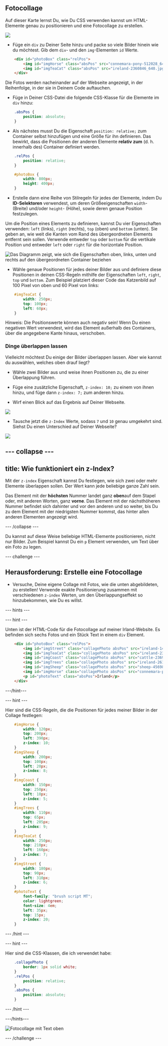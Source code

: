 ## Fotocollage

Auf dieser Karte lernst Du, wie Du CSS verwenden kannst um HTML-Elemente genau zu positionieren und eine Fotocollage zu erstellen.

![](images/photoCollageWithText_wide.png)

+ Füge ein `div` zu Deiner Seite hinzu und packe so viele Bilder hinein wie du möchtest. Gib dem `div`- und den `img`-Elementen `id` Werte.

```html
    <div id="photoBox" class="relPos">
        <img id="imgHorse" class="absPos" src="connemara-pony-512028_640.jpg" alt="Connemara Pony" />
        <img id="imgTeaCat" class="absPos" src="ireland-2360846_640.jpg" alt="Sogar Katzen trinken Tee in Irland!" />
    </div>
```

Die Fotos werden nacheinander auf der Webseite angezeigt, in der Reihenfolge, in der sie in Deinem Code auftauchen.

+ Füge in Deiner CSS-Datei die folgende CSS-Klasse für die Elemente im `div` hinzu: 

```css
    .absPos {
        position: absolute;
    }
```

+ Als nächstes musst Du die Eigenschaft `position: relative;` zum Container selbst hinzufügen und eine Größe für ihn definieren. Das bewirkt, dass die Positionen der anderen Elemente **relativ zum** (d. h. innerhalb des) Container definiert werden.

```css
    .relPos {
        position: relative;
    }

    #photoBox {
        width: 800px;
        height: 400px;
    }
```

+ Erstelle dann eine Reihe von Stilregeln für jedes der Elemente, indem Du **ID-Selektoren** verwendest, um deren Größeeigenschaften `width`- (Breite) und/oder `height`- (Höhe), sowie deren genaue Position festzulegen.

Um die Position eines Elements zu definieren, kannst Du vier Eigenschaften verwenden: `left` (links), `right` (rechts), `top` (oben) und `bottom` (unten). Sie geben an, wie weit die Kanten vom Rand des übergeordneten Elements entfernt sein sollen. Verwende entweder `top` oder `bottom` für die vertikale Position und entweder `left` oder `right` für die horizontale Position.

![Das Diagramm zeigt, wie sich die Eigenschaften oben, links, unten und rechts auf den übergeordneten Container beziehen](images/cssPositionProperties.png)

+ Wähle genaue Positionen für jedes deiner Bilder aus und definiere diese Positionen in deinen CSS-Regeln mithilfe der Eigenschaften `left`, `right`, `top` und `bottom`. Zum Beispiel platziert dieser Code das Katzenbild auf 100 Pixel von oben und 60 Pixel von links:

```css
    #imgTeaCat {
        width: 250px;
        top: 100px;
        left: 60px;
    }
```

Hinweis: Die Positionswerte können auch negativ sein! Wenn Du einen negativen Wert verwendest, wird das Element außerhalb des Containers, über die angegebene Kante hinaus, verschoben.

### Dinge überlappen lassen

Vielleicht möchtest Du einige der Bilder überlappen lassen. Aber wie kannst du auswählen, welches oben drauf liegt?

+ Wähle zwei Bilder aus und weise ihnen Positionen zu, die zu einer Überlappung führen.

+ Füge eine zusätzliche Eigenschaft, `z-index: 10;` zu einem von ihnen hinzu, und füge dann `z-index: 7;` zum anderen hinzu.

+ Wirf einen Blick auf das Ergebnis auf Deiner Webseite.

![](images/horse10Cat7.png)

+ Tausche jetzt die `z-Index` Werte, sodass `7` und `10` genau umgekehrt sind. Siehst Du einen Unterschied auf Deiner Webseite?

![](images/horse7Cat10.png)

## \--- collapse \---

## title: Wie funktioniert ein z-Index?

Mit der `z-index` Eigenschaft kannst Du festlegen, wie sich zwei oder mehr Elemente überlappen sollen. Der Wert kann jede beliebige ganze Zahl sein.

Das Element mit der **höchsten** Nummer landet ganz **oben**auf dem Stapel oder, mit anderen Worten, ganz **vorne**. Das Element mit der nächsthöheren Nummer befindet sich dahinter und vor den anderen und so weiter, bis Du zu dem Element mit der niedrigsten Nummer kommst, das hinter allen anderen Elementen angezeigt wird.

\--- /collapse \---

Du kannst auf diese Weise beliebige HTML-Elemente positionieren, nicht nur Bilder. Zum Beispiel kannst Du ein `p` Element verwenden, um Text über ein Foto zu legen.

\--- challenge \---

## Herausforderung: Erstelle eine Fotocollage

+ Versuche, Deine eigene Collage mit Fotos, wie die unten abgebildeten, zu erstellen! Verwende exakte Positionierung zusammen mit verschiedenen `z-index` Werten, um den Überlappungseffekt so hinzubekommen, wie Du es willst.

\--- hints \---

\--- hint \---

Unten ist der HTML-Code für die Fotocollage auf meiner Irland-Website. Es befinden sich sechs Fotos und ein Stück Text in einem `div` Element.

```html
    <div id="photoBox" class="relPos">
        <img id="imgStreet" class="collagePhoto absPos" src="ireland-1474045_640.jpg" alt="Irische Stadt" />
        <img id="imgTeaCat" class="collagePhoto absPos" src="ireland-2360846_640.jpg" alt="Sogar Katzen trinken Tee in Irland!" />
        <img id="imgCoast" class="collagePhoto absPos" src="cattle-2369463_640.jpg" alt="Kühe an der Küste" />
        <img id="imgTrees" class="collagePhoto absPos" src="ireland-2614852_640.jpg" alt="Baumtunnel" />
        <img id="imgSheep" class="collagePhoto absPos" src="sheep-456989_640.jpg" alt="Schafe auf der Straße" />
        <img id="imgHorse" class="collagePhoto absPos" src="connemara-pony-512028_640.jpg" alt="Connemara Pony" />
        <p id="photoText" class="absPos">Irland</p>
    </div>
```

\---/hint\---

\--- hint \---

Hier sind die CSS-Regeln, die die Positionen für jedes meiner Bilder in der Collage festlegen:

```css
    #imgHorse {
        width: 120px;
        top: 200px;
        left: 390px;
        z-index: 10;
    }
    #imgSheep {
        width: 200px;
        top: 100px;
        left: 20px;
        z-index: 8;
    }
    #imgCoast {
        width: 150px;
        top: 250px;
        left: 10px;
        z-index: 5;
    }
    #imgTrees {
        width: 110px;
        top: 65px;
        left: 205px;
        z-index: 9;
    }
    #imgTeaCat {
        width: 250px;
        top: 210px;
        left: 160px;
        z-index: 7;
    }
    #imgStreet {
        width: 180px;
        top: 90px;
        left: 310px;
        z-index: 6;
    }
    #photoText {
        font-family: "brush script MT";
        color: lightgreen;
        font-size: 4em;
        left: 35px;
        top: 15px;
        z-index: 20;
    }
```

\--- /hint \---

\--- hint \---

Hier sind die CSS-Klassen, die ich verwendet habe:

```css
    .collagePhoto {
        border: 1px solid white;
    }
    .relPos {
        position: relative;
    }
    .absPos {
        position: absolute;
    }
```

\--- /hint \---

\---/hints\---

![Fotocollage mit Text oben](images/photoCollageExample.png)

\--- /challenge \---